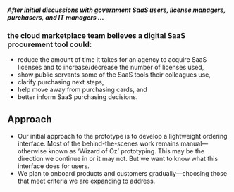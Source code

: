 ##### After initial discussions with government SaaS users, license managers, purchasers, and IT managers ...
### the cloud marketplace team believes a digital SaaS procurement tool could:
* reduce the amount of time it takes for an agency to acquire SaaS licenses and to increase/decrease the number of licenses used,
* show public servants some of the SaaS tools their colleagues use,
* clarify purchasing next steps,
* help move away from purchasing cards, and
* better inform SaaS purchasing decisions.

## Approach
* Our initial approach to the prototype is to develop a lightweight ordering interface. Most of the behind-the-scenes work remains manual—otherwise known as ‘Wizard of Oz’ prototyping. This may be the direction we continue in or it may not. But we want to know what this interface does for users.
* We plan to onboard products and customers gradually—choosing those that meet criteria we are expanding to address.
